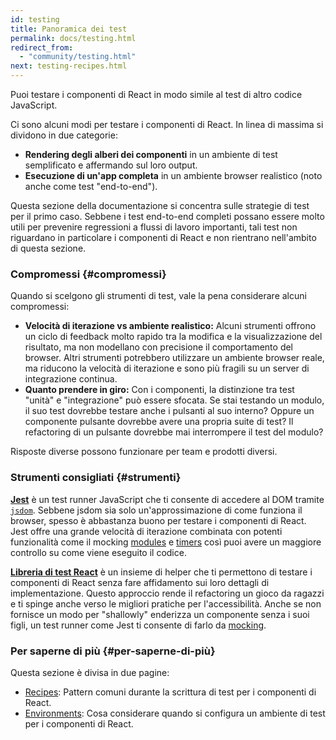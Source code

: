 ```yaml
---
id: testing
title: Panoramica dei test
permalink: docs/testing.html
redirect_from:
  - "community/testing.html"
next: testing-recipes.html
---
```


Puoi testare i componenti di React in modo simile al test di altro codice JavaScript.

Ci sono alcuni modi per testare i componenti di React. In linea di massima si dividono in due categorie:

* **Rendering degli alberi dei componenti** in un ambiente di test semplificato e affermando sul loro output.
* **Esecuzione di un'app completa** in un ambiente browser realistico (noto anche come test "end-to-end").

Questa sezione della documentazione si concentra sulle strategie di test per il primo caso. Sebbene i test end-to-end completi possano essere molto utili per prevenire regressioni a flussi di lavoro importanti, tali test non riguardano in particolare i componenti di React e non rientrano nell'ambito di questa sezione.

### Compromessi {#compromessi}


Quando si scelgono gli strumenti di test, vale la pena considerare alcuni compromessi:

* **Velocità di iterazione vs ambiente realistico:** Alcuni strumenti offrono un ciclo di feedback molto rapido tra la modifica e la visualizzazione del risultato, ma non modellano con precisione il comportamento del browser. Altri strumenti potrebbero utilizzare un ambiente browser reale, ma riducono la velocità di iterazione e sono più fragili su un server di integrazione continua.
* **Quanto prendere in giro:** Con i componenti, la distinzione tra test "unità" e "integrazione" può essere sfocata. Se stai testando un modulo, il suo test dovrebbe testare anche i pulsanti al suo interno? Oppure un componente pulsante dovrebbe avere una propria suite di test? Il refactoring di un pulsante dovrebbe mai interrompere il test del modulo?

Risposte diverse possono funzionare per team e prodotti diversi.

### Strumenti consigliati {#strumenti}

**[Jest](https://facebook.github.io/jest/)** è un test runner JavaScript che ti consente di accedere al DOM tramite [`jsdom`](/docs/testing-environments.html#mocking-a-rendering-surface). Sebbene jsdom sia solo un'approssimazione di come funziona il browser, spesso è abbastanza buono per testare i componenti di React. Jest offre una grande velocità di iterazione combinata con potenti funzionalità come il mocking [modules](/docs/testing-environments.html#mocking-modules) e [timers](/docs/testing-environments.html#mocking-timers) così puoi avere un maggiore controllo su come viene eseguito il codice.

**[Libreria di test React](https://testing-library.com/react)** è un insieme di helper che ti permettono di testare i componenti di React senza fare affidamento sui loro dettagli di implementazione. Questo approccio rende il refactoring un gioco da ragazzi e ti spinge anche verso le migliori pratiche per l'accessibilità. Anche se non fornisce un modo per "shallowly" enderizza un componente senza i suoi figli, un test runner come Jest ti consente di farlo da [mocking](/docs/testing-recipes.html#mocking-modules).

### Per saperne di più {#per-saperne-di-più}

Questa sezione è divisa in due pagine:

- [Recipes](/docs/testing-recipes.html): Pattern comuni durante la scrittura di test per i componenti di React.
- [Environments](/docs/testing-environments.html): Cosa considerare quando si configura un ambiente di test per i componenti di React.
